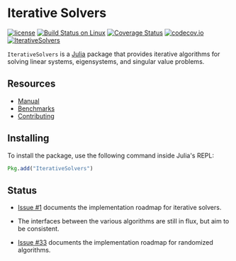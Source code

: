 # Iterative Solvers

[![license](https://img.shields.io/github/license/mashape/apistatus.svg?maxAge=2592000)](https://github.com/JuliaLang/IterativeSolvers.jl/blob/master/LICENSE)
[![Build Status on Linux](https://travis-ci.org/JuliaLang/IterativeSolvers.jl.svg?branch=master)](https://travis-ci.org/JuliaLang/IterativeSolvers.jl)
[![Coverage Status](https://coveralls.io/repos/JuliaLang/IterativeSolvers.jl/badge.svg?branch=master&service=github)](https://coveralls.io/github/JuliaLang/IterativeSolvers.jl?branch=master)
[![codecov.io](https://codecov.io/github/JuliaLang/IterativeSolvers.jl/coverage.svg?branch=master)](https://codecov.io/github/JuliaLang/IterativeSolvers.jl?branch=master)
[![IterativeSolvers](http://pkg.julialang.org/badges/IterativeSolvers_0.5.svg)](http://pkg.julialang.org/?pkg=IterativeSolvers&ver=0.5)

`IterativeSolvers` is a [Julia](http://julialang.org) package that provides iterative algorithms for solving linear systems, eigensystems, and singular value problems.

## Resources

- [Manual](https://lopezm94.github.io/IterativeSolvers.jl)
- [Benchmarks](https://lopezm94.github.io/IterativeSolvers.jl/benchmarks)
- [Contributing](https://lopezm94.github.io/IterativeSolvers.jl/about/contributing)

## Installing

To install the package, use the following command inside Julia's REPL:
```julia
Pkg.add("IterativeSolvers")
```

## Status

- [Issue #1](https://github.com/JuliaLang/IterativeSolvers.jl/issues/1) documents the implementation roadmap for iterative solvers.
- The interfaces between the various algorithms are still in flux, but aim to be consistent.

- [Issue #33](https://github.com/JuliaLang/IterativeSolvers.jl/issues/33) documents the implementation roadmap for randomized algorithms.
